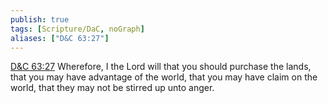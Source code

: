 ```yaml
---
publish: true
tags: [Scripture/DaC, noGraph]
aliases: ["D&C 63:27"]
---
```

[D&C 63:27](https://churchofjesuschrist.org/study/scriptures/dc-testament/dc/63?lang=eng&id=p27#p27) Wherefore, I the Lord will that you should purchase the lands, that you may have advantage of the world, that you may have claim on the world, that they may not be stirred up unto anger.
